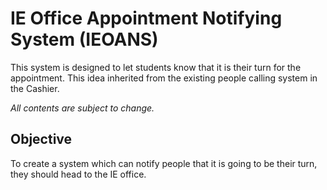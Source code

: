 # IE Office Appointment Notifying System (IEOANS)
This system is designed to let students know that it is their turn for the appointment. This idea inherited from the existing people calling system in the Cashier.

_All contents are subject to change._

## Objective
To create a system which can notify people that it is going to be their turn, they should head to the IE office.